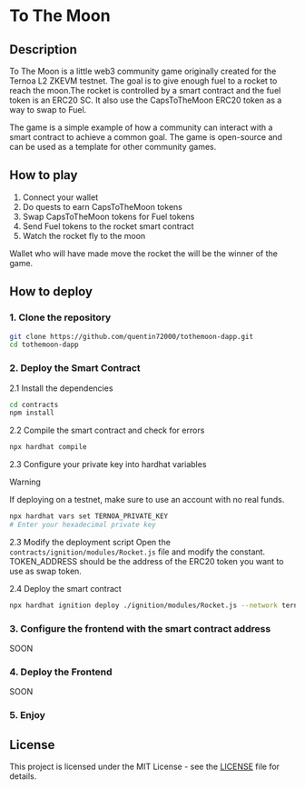 # To The Moon
## Description
To The Moon is a little web3 community game originally created for the Ternoa L2 ZKEVM testnet. The goal is to give enough fuel to a rocket to reach the moon.The rocket is controlled by a smart contract and the fuel token is an ERC20 SC. It also use the CapsToTheMoon ERC20 token as a way to swap to Fuel.

The game is a simple example of how a community can interact with a smart contract to achieve a common goal. The game is open-source and can be used as a template for other community games.

## How to play
1. Connect your wallet
2. Do quests to earn CapsToTheMoon tokens
3. Swap CapsToTheMoon tokens for Fuel tokens
4. Send Fuel tokens to the rocket smart contract
5. Watch the rocket fly to the moon

Wallet who will have made move the rocket the will be the winner of the game.

## How to deploy
### 1. Clone the repository
```bash
git clone https://github.com/quentin72000/tothemoon-dapp.git
cd tothemoon-dapp
```
### 2. Deploy the Smart Contract
2.1 Install the dependencies
```bash
cd contracts
npm install
```
2.2 Compile the smart contract and check for errors
```bash
npx hardhat compile
```
2.3 Configure your private key into hardhat variables
> [!WARNING]  
> If deploying on a testnet, make sure to use an account with no real funds.
```bash
npx hardhat vars set TERNOA_PRIVATE_KEY
# Enter your hexadecimal private key
```

2.3 Modify the deployment script
Open the `contracts/ignition/modules/Rocket.js` file and modify the constant. TOKEN_ADDRESS should be the address of the ERC20 token you want to use as swap token.

2.4 Deploy the smart contract
```bash
npx hardhat ignition deploy ./ignition/modules/Rocket.js --network ternoa
```

### 3. Configure the frontend with the smart contract address
SOON
### 4. Deploy the Frontend
SOON
### 5. Enjoy

## License
This project is licensed under the MIT License - see the [LICENSE](LICENSE) file for details.
```

